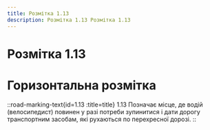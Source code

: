 ```yaml
---
title: Розмітка 1.13
description: Розмітка 1.13 Розмітка 1.13
---
```

# Розмітка 1.13
# Горизонтальна розмітка
::road-marking-text{id=1.13 :title=title}
1.13 Позначає місце, де водій (велосипедист) повинен у разі потреби зупинитися і дати дорогу транспортним засобам, які рухаються по перехресної дорозі.
::